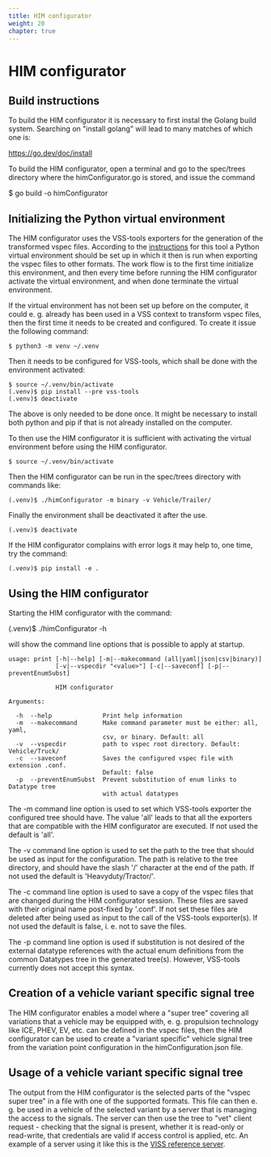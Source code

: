 ```yaml
---
title: HIM configurator
weight: 20
chapter: true
---
```


# HIM configurator

## Build instructions

To build the HIM configurator it is necessary to first instal the Golang build system. Searching on "install golang" will lead to many matches of which one is:

https://go.dev/doc/install

To build the HIM configurator, open a terminal and go to the spec/trees directory where the himConfigurator.go is stored, and issue the command

$ go build -o himConfigurator

## Initializing the Python virtual environment
The HIM configurator uses the VSS-tools exporters for the generation of the transformed vspec files.
According to the [instructions](https://github.com/COVESA/vss-tools/blob/master/README.md)
for this tool a Python virtual environment should be set up in which it then is run when exporting the vspec files to other formats.
The work flow is to the first time initialize this environment, and then every time before running the HIM configurator
activate the virtual environment, and when done terminate the virtual environment.

If the virtual environment has not been set up before on the computer, it could e. g. already has been used in a VSS context to transform vspec files,
then the first time it needs to be created and configured.
To create it issue the following command:
```
$ python3 -m venv ~/.venv
```
Then it needs to be configured for VSS-tools, which shall be done with the environment activated:
```
$ source ~/.venv/bin/activate
(.venv)$ pip install --pre vss-tools
(.venv)$ deactivate
```
The above is only needed to be done once.
It might be necessary to install both python and pip if that is not already installed on the computer.

To then use the HIM configurator it is sufficient with activating the virtual environment before using the HIM configurator.
```
$ source ~/.venv/bin/activate
```
Then the HIM configurator can be run in the spec/trees directory with commands like:
```
(.venv)$ ./himConfigurator -m binary -v Vehicle/Trailer/
```
Finally the environment shall be deactivated it after the use.
```
(.venv)$ deactivate
```
If the HIM configurator complains with error logs it may help to, one time, try the command:
```
(.venv)$ pip install -e .
```

## Using the HIM configurator

Starting the HIM configurator with the command:

(.venv)$ ./himConfigurator -h

will show the command line options that is possible to apply at startup.

```
usage: print [-h|--help] [-m|--makecommand (all|yaml|json|csv|binary)]
             [-v|--vspecdir "<value>"] [-c|--saveconf] [-p|--preventEnumSubst]

             HIM configurator

Arguments:

  -h  --help              Print help information
  -m  --makecommand       Make command parameter must be either: all, yaml,
                          csv, or binary. Default: all
  -v  --vspecdir          path to vspec root directory. Default: Vehicle/Truck/
  -c  --saveconf          Saves the configured vspec file with extension .conf.
                          Default: false
  -p  --preventEnumSubst  Prevent substitution of enum links to Datatype tree
                          with actual datatypes
```
The -m command line option is used to set which VSS-tools exporter the configured tree should have.
The value 'all' leads to that all the exporters that are compatible with the HIM configurator are executed.
If not used the default is 'all'.

The -v command line option is used to set the path to the tree that should be used as input for the configuration.
The path is relative to the tree directory, and should have the slash '/' character at the end of the path.
If not used the default is 'Heavyduty/Tractor/'.

The -c command line option is used to save a copy of the vspec files that are changed during the HIM configurator session.
These files are saved with their original name post-fixed by '.conf'.
If not set these files are deleted after being used as input to the call of the VSS-tools exporter(s).
If not used the default is false, i. e. not to save the files.

The -p command line option is used if substitution is not desired of the external datatype references with the actual enum definitions
from the common Datatypes tree in the generated tree(s). However, VSS-tools currently does not accept this syntax.

## Creation of a vehicle variant specific signal tree
The HIM configurator enables a model where a "super tree" covering all variations that a vehicle may be equipped with,
e. g. propulsion technology like ICE, PHEV, EV, etc. can be defined in the vspec files,
then the HIM configurator can be used to create a "variant specific" vehicle signal tree from the variation point configuration in the himConfiguration.json file.


## Usage of a vehicle variant specific signal tree
The output from the HIM configurator is the selected parts of the "vspec super tree" in a file with one of the supported formats.
This file can then e. g. be used in a vehicle of the selected variant by a server that is managing the access to the signals.
The server can then use the tree to "vet" client request - checking that the signal is present, whether it is read-only or read-write,
that credentials are valid if access control is applied, etc.
An example of a server using it like this is the [VISS reference server](https://github.com/COVESA/vissr).

